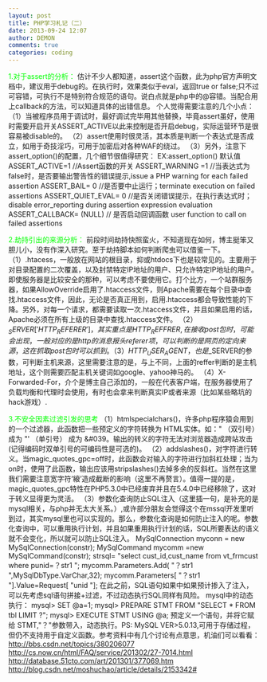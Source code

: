 ```yaml
---
layout: post
title: PHP学习札记（二）
date: 2013-09-24 12:07
author: DEMON
comments: true
categories: coding
---
```

<span style="color: #00ff00;">1.对于assert的分析：</span>
估计不少人都知道，assert这个函数，此为php官方声明文档中，建议用于debug的。在执行时，效果类似于eval，返回true or false;只不过可容错，可执行不是特别符合规范的语句。说白点就是php中的@容错。当配合用上callback的方法，可以知道具体的出错信息。
个人觉得需要注意的几个小点：
（1）当被程序员用于调试时，最好调试完毕用其他替换，毕竟assert虽好，使用时需要开启开关ASSERT_ACTIVE以此来控制是否开启debug，实际运营环节是很容易被disable的。
（2）assert使用时很灵活，其本质是判断一个表达式是否成立，如用于奇技淫巧，可用于加密后对各种WAF的绕过。
（3）另外，注意下assert_option()的配置，几个细节很值得研究：
EX:assert_option()
默认值ASSERT_ACTIVE=1 //Assert函数的开关
ASSERT_WARNING =1 //当表达式为false时，是否要输出警告性的错误提示,issue a PHP warning for each failed assertion
ASSERT_BAIL= 0 //是否要中止运行；terminate execution on failed assertions
ASSERT_QUIET_EVAL= 0 //是否关闭错误提示，在执行表达式时；disable error_reporting during assertion expression evaluation
ASSERT_CALLBACK= (NULL) // 是否启动回调函数 user function to call on failed assertions

<span style="color: #00ff00;">2.劫持引出的来源分析：</span>
前段时间劫持快照蛮火，不知道现在如何，博主挺笨又胆儿小，没有作深入研究。至于劫持脚本如何判断爬虫可以借鉴一下。
（1）.htacess，一般放在网站的根目录，抑或htdocs下也是较常见的。主要用于对目录配置的二次覆盖，以及封禁特定IP地址的用户、只允许特定IP地址的用户。即使服务器是比较安全的那种，可以考虑不要使用它。打个比方，一个站群服务器，如果AllowOverride启用了.htaccess文件，则Apache需要在每个目录中查找.htaccess文件，因此，无论是否真正用到，启用.htaccess都会导致性能的下降。另外，对每一个请求，都需要读取一次.htaccess文件，并且如果启用的话，Apache必须在所有上级的目录中查找.htaccess文件。
（2）$_SERVER['HTTP_REFERER']，其实重点是HTTP_REFFRER,在接收post包时，可能会出现，一般对应的是http的消息报头referer项，可以判断的是网页的定向来源，这在抓取post包时可以抓到。
（3）HTTP_USER_AGENT，也是$_SERVER的参数，可判断主机来源，这里需要注意的是，与上不同，上面的reffer判断的是主机地址，这个则需要匹配主机关键词如google、yahoo神马的。
（4）X-Forwarded-For，介个是博主自己添加的，一般在代表客户端，在服务器使用了负载均衡和代理时会使用，有时也会拿来判断真实IP或者来源（比如某些略坑的hack游戏）.

<span style="color: #00ff00;">3.不安全因素过滤引发的思考</span>
（1）htmlspecialchars()，许多php程序猿会用到的一个过滤器，此函数把一些预定义的字符转换为 HTML实体。如：" （双引号） 成为 "' （单引号） 成为 &amp;#039。输出的转义的字符无法对浏览器造成跨站攻击(记得编码时双单引号的可编码性是可选的)。
（2）addslashes()，对字符进行转义。当magic_quotes_gpc=off时，此函数会对输入的字符进行加斜杠处理；当为on时，使用了此函数，输出应该用stripslashes()去掉多余的反斜杠。当然在这里我们需要注意宽字符‘縗’造成截断的影响（这里不再赘言）。值得一提的是，magic_quotes_gpc特性在PHP5.3.0中已经废弃并且在5.4.0中已经移除了，这对于转义显得更为灵活。
（3）参数化查询防止SQL注入（这里插一句，是补充的是mysql相关，与php并无太大关系。）,或许部分朋友会觉得这个在mssql开发里听到过，其实mysql里也可以实现的。那么，参数化查询是如何防止注入的呢。参数化查询中，可以重用执行计划，并且如果重用执行计划的话，SQL所要表达的语义就不会变化，所以就可以防止SQL注入。
MySqlConnection   myconn   =   new   MySqlConnection(constr);
 MySqlCommand   mycomm   =new   MySqlCommand(constr);
 strsql= "select   cust_id,cust_name   from   vt_frmcust   where   punid=？str1 ";
 mycomm.Parameters.Add( "？str1 ",MySqlDbType.VarChar,32);
 mycomm.Parameters[ "？str1 "].Value=Request[ "unid "]; 
在此之前，SQL语句如果中如果预计掺入了注入，可以先考虑sql语句拼接+过滤，不过动态执行SQL同样有风险。
mysql中的动态执行：
mysql&gt; SET @a=1;
mysql&gt; PREPARE STMT FROM "SELECT * FROM tbl LIMIT ?";
mysql&gt; EXECUTE STMT USING @a;
预定义一个语句，并将它赋给 STMT,"？"参数带入，动态执行。PS: MySQL VER&gt;5.0.13,可用于存储过程，但仍不支持用于自定义函数。参考资料中有几个讨论有点意思，机油们可以看看：
<span style="color: #00ffff;">http://bbs.csdn.net/topics/380206077</span>
<span style="color: #00ffff;"> http://cs.now.cn/html/FAQ/service/201302/27-7014.html</span>
<span style="color: #00ffff;"> http://database.51cto.com/art/201301/377069.htm</span>
<span style="color: #00ffff;"> http://blog.csdn.net/moshuchao/article/details/2153342#</span>


